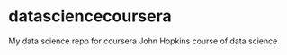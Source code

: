 datasciencecoursera
===================

My data science repo for coursera John Hopkins course of data science
